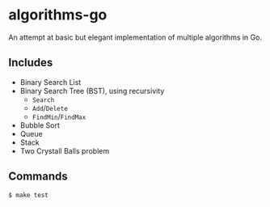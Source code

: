 # algorithms-go

An attempt at basic but elegant implementation of multiple algorithms in Go.

## Includes

- Binary Search List
- Binary Search Tree (BST), using recursivity
  - `Search`
  - `Add`/`Delete`
  - `FindMin`/`FindMax`
- Bubble Sort
- Queue
- Stack
- Two Crystall Balls problem

## Commands

```sh
$ make test
```